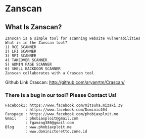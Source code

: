 # Zanscan

## What Is Zanscan?

```
Zanscan is a simple tool for scanning website vulnerabilities
What is in the Zanscan tool?
1) RCE SCANNER
2) LFI SCANNER
3) RFI SCANNER
4) TAKEOVER SCANNER
5) ADMIN PAGE SCANNER
6) SHELL BACKDOOR SCANNER
Zanscan collaborates with a Crascan tool
```
Github Link Crascan: <a href="http://github.com/aryanrtm/Crascan">http://github.com/aryanrtm/Crascan/</a>

### There is a bug in our tool? Please Contact Us!
```
Facebook1: https://www.facebook.com/mitsuha.mizaki.39
         : https://www.facebook.com/Dominic404
Fanspage : https://www.facebook.com/phobiaxploit.me
Gmail    : phobiaxploit@gmail.com 
         : fgaming386@gmail.com
Blog     : www.phobiaxploit.me
         : www.dominictoretto.zone.id
```         
